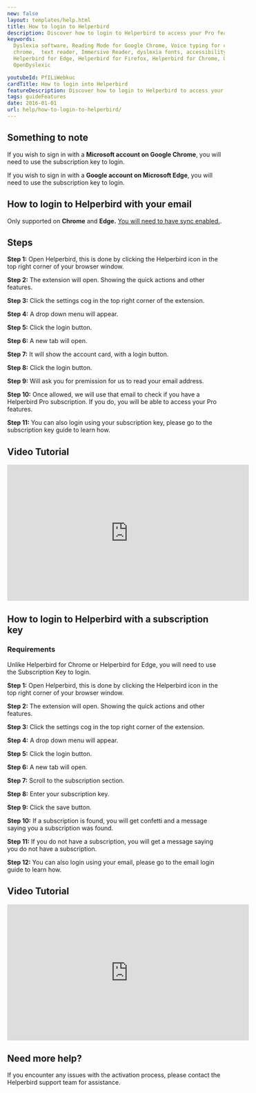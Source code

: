 ```yaml
---
new: false
layout: templates/help.html
title: How to login to Helperbird
description: Discover how to login to Helperbird to access your Pro features.
keywords:
  Dyslexia software, Reading Mode for Google Chrome, Voice typing for chrome, Text to speech for
  chrome,  text reader, Immersive Reader, dyslexia fonts, accessibility software, dyslexia software,
  Helperbird for Edge, Helperbird for Firefox, Helperbird for Chrome, Opendyslexic for Chrome,
  OpenDyslexic

youtubeId: PfILiWebkuc
cardTitle: How to login into Helperbird
featureDescription: Discover how to login to Helperbird to access your Pro features.
tags: guideFeatures
date: 2016-01-01
url: help/how-to-login-to-helperbird/
---
```



## Something to note

If you wish to sign in with a **Microsoft account on Google Chrome**, you will need to use the subscription key to login.

If you wish to sign in with a **Google account on Microsoft Edge**, you will need to use the subscription key to login.



## How to login to Helperbird with your email

Only supported on **Chrome** and **Edge.** [You will need to have sync enabled.](/help/enable-browser-sync-chrome-and-edge/).


## Steps

**Step 1:** Open Helperbird, this is done by clicking the Helperbird icon in the top right corner of your browser window.

**Step 2:** The extension will open. Showing the quick actions and other features.

**Step 3:** Click the settings cog in the top right corner of the extension.

**Step 4:** A drop down menu will appear.

**Step 5:** Click the login button.

**Step 6:** A new tab will open.

**Step 7:** It will show the account card, with a login button.

**Step 8:** Click the login button.

**Step 9:** Will ask you for premission for us to read your email address.

**Step 10:** Once allowed, we will use that email to check if you have a Helperbird Pro subscription. If you do, you will be able to access your Pro features.

**Step 11:** You can also login using your subscription key, please go to the subscription key guide to learn how.



## Video Tutorial



<iframe width="560" height="315" id="videos" src="https://www.youtube.com/embed/27jqq08vvxI" title="YouTube video player" frameborder="0" allow="accelerometer; autoplay; clipboard-write; encrypted-media; gyroscope; picture-in-picture; web-share" allowfullscreen></iframe>


## How to login to Helperbird with a subscription key


### Requirements
Unlike Helperbird for Chrome or Helperbird for Edge, you will need to use the Subscription Key to login.

**Step 1:** Open Helperbird, this is done by clicking the Helperbird icon in the top right corner of your browser window.

**Step 2:** The extension will open. Showing the quick actions and other features.

**Step 3:** Click the settings cog in the top right corner of the extension.

**Step 4:** A drop down menu will appear.

**Step 5:** Click the login button.

**Step 6:** A new tab will open.

**Step 7:** Scroll to the subscription section.

**Step 8:** Enter your subscription key.

**Step 9:** Click the save button.

**Step 10:** If a subscription is found, you will get confetti and a message saying you a subscription was found.

**Step 11:** If you do not have a subscription, you will get a message saying you do not have a subscription.

**Step 12:** You can also login using your email, please go to the email login guide to learn how.


## Video Tutorial

<iframe width="560" height="315" src="https://www.youtube.com/embed/27jqq08vvxI?start=186" title="YouTube video player" frameborder="0" allow="accelerometer; autoplay; clipboard-write; encrypted-media; gyroscope; picture-in-picture; web-share" allowfullscreen></iframe>




## Need more help?

If you encounter any issues with the activation process, please contact the Helperbird support team for assistance.



